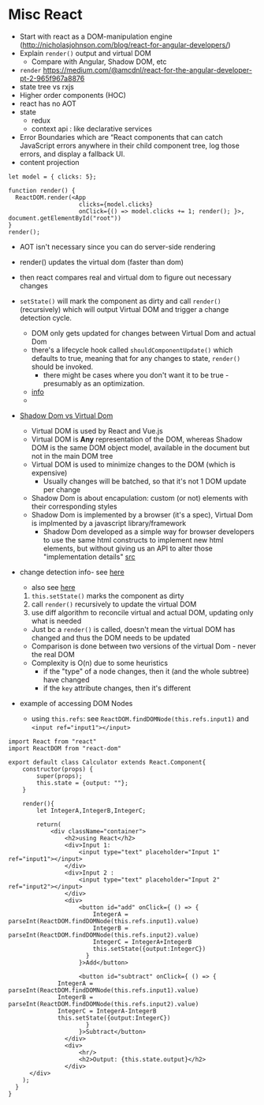 Misc React
================================


- Start with react as a DOM-manipulation engine (http://nicholasjohnson.com/blog/react-for-angular-developers/)
- Explain `render()` output and virtual DOM
  - Compare with Angular, Shadow DOM, etc
- `render`
https://medium.com/@amcdnl/react-for-the-angular-developer-pt-2-965f967a8876
- state tree vs rxjs
- Higher order components (HOC)
- react has no AOT
- state
  - redux
  - context api : like declarative services
- Error Boundaries which are “React components that can catch JavaScript errors anywhere in their child component tree, log those errors, and display a fallback UI.
- content projection


```(jsx)
let model = { clicks: 5};

function render() {
  ReactDOM.render(<App
                    clicks={model.clicks}
                    onClick={() => model.clicks += 1; render(); }>, document.getElementById("root"))                    
}
render();
```

- AOT isn't necessary since you can do server-side rendering
- render() updates the virtual dom (faster than dom)
- then react compares real and virtual dom to figure out necessary changes
- `setState()`  will mark the component as dirty and call `render()` (recursively) which will output Virtual DOM and trigger a change detection cycle.
  - DOM only gets updated for changes between Virtual Dom and actual Dom
  - there's a lifecycle hook called `shouldComponentUpdate()` which defaults to true, meaning that for any changes to state, `render()` should be invoked.
    - there might be cases where you don't want it to be true - presumably as an optimization.
  - [info](https://stackoverflow.com/questions/24718709/reactjs-does-render-get-called-any-time-setstate-is-called)
  - 

- [Shadow Dom vs Virtual Dom](https://vuejsfeed.com/blog/learn-the-differences-between-shadow-dom-and-virtual-dom)  
    - Virtual DOM is used by React and Vue.js
    - Virtual DOM is **Any** representation of the DOM, whereas Shadow DOM is the same DOM object model, available in the document but not in the main DOM tree
    - Virtual DOM is used to minimize changes to the DOM (which is expensive)
      - Usually changes will be batched, so that it's not 1 DOM update per change
    - Shadow Dom is about encapulation: custom (or not) elements with their corresponding styles
    - Shadow Dom is implemented by a browser (it's a spec), Virtual Dom is implmented by a javascript library/framework
      - Shadow Dom developed as a simple way for browser developers to use the same html constructs to implement new html elements, but without giving us an API to alter those "implementation details" [src](https://glazkov.com/2011/01/14/what-the-heck-is-shadow-dom/)

- change detection info- see [here](https://medium.com/@gethylgeorge/how-virtual-dom-and-diffing-works-in-react-6fc805f9f84e)  
  - also see [here](https://reactjs.org/docs/reconciliation.html)
  1. `this.setState()` marks the component as dirty
  2. call `render()` recursively to update the virtual DOM
  3. use diff algorithm to reconcile virtual and actual DOM, updating only what is needed
  - Just bc a `render()` is called, doesn't mean the virtual DOM has changed and thus the DOM needs to be updated
  - Comparison is done between two versions of the virtual Dom - never the real DOM
  - Complexity is O(n) due to some heuristics
    - if the "type" of a node changes, then it (and the whole subtree) have changed
    - if the `key` attribute changes, then it's different

- example of accessing DOM Nodes
  - using `this.refs`: see `ReactDOM.findDOMNode(this.refs.input1)` and `<input ref="input1"></input>`

```(jsx)
import React from "react"
import ReactDOM from "react-dom"

export default class Calculator extends React.Component{
	constructor(props) {
		super(props);
		this.state = {output: ""};
	}

	render(){
		let IntegerA,IntegerB,IntegerC;
		
		return(
			<div className="container">						
				<h2>using React</h2>
				<div>Input 1: 
					<input type="text" placeholder="Input 1" ref="input1"></input>
				</div>
				<div>Input 2 :
					<input type="text" placeholder="Input 2" ref="input2"></input>
				</div>
				<div>
					<button id="add" onClick={ () => {
						IntegerA = parseInt(ReactDOM.findDOMNode(this.refs.input1).value)
						IntegerB = parseInt(ReactDOM.findDOMNode(this.refs.input2).value)
						IntegerC = IntegerA+IntegerB
						this.setState({output:IntegerC})
					  }
					}>Add</button>
					
					<button id="subtract" onClick={ () => {
              IntegerA = parseInt(ReactDOM.findDOMNode(this.refs.input1).value)
              IntegerB = parseInt(ReactDOM.findDOMNode(this.refs.input2).value)
              IntegerC = IntegerA-IntegerB
              this.setState({output:IntegerC})
					  }
					}>Subtract</button>
				</div>
				<div>
					<hr/>
					<h2>Output: {this.state.output}</h2>
				</div>
      </div>
    );
  }
}
```

